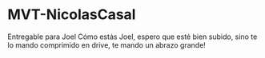 # MVT-NicolasCasal
Entregable para Joel
Cómo estás Joel, espero que esté bien subido, sino te lo mando comprimido en drive, te mando un abrazo grande!
